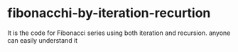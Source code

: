 # fibonacchi-by-iteration-recurtion
It is the code for Fibonacci series using both iteration and recursion. anyone can easily understand it
